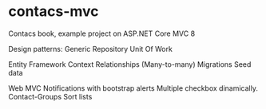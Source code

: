 # contacs-mvc
Contacs book, example project on ASP.NET Core MVC 8

Design patterns:
	Generic Repository
	Unit Of Work

Entity Framework
	Context
	Relationships (Many-to-many)
	Migrations
	Seed data

Web MVC
	Notifications with bootstrap alerts
	Multiple checkbox dinamically. Contact-Groups
	Sort lists
	

